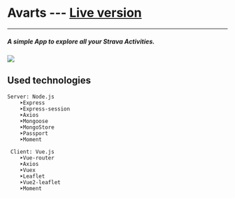 # Avarts --- [Live version](https://avarts-app.herokuapp.com)

-------------

##### A simple App to explore all your Strava Activities. 
![](https://github.com/StachowiakLukasz/Avarts/blob/master/media/media.gif)

## Used technologies
```
Server: Node.js
    ➤Express
    ➤Express-session
    ➤Axios
    ➤Mongoose
    ➤MongoStore
    ➤Passport
    ➤Moment

 Client: Vue.js
    ➤Vue-router
    ➤Axios
    ➤Vuex
    ➤Leaflet
    ➤Vue2-leaflet
    ➤Moment
```

